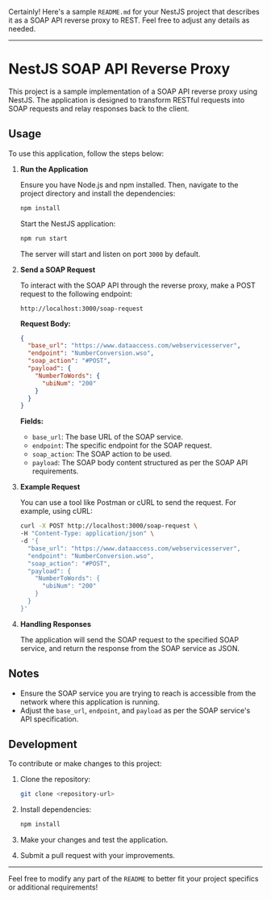 Certainly! Here's a sample `README.md` for your NestJS project that describes it as a SOAP API reverse proxy to REST. Feel free to adjust any details as needed.

---

# NestJS SOAP API Reverse Proxy

This project is a sample implementation of a SOAP API reverse proxy using NestJS. The application is designed to transform RESTful requests into SOAP requests and relay responses back to the client.

## Usage

To use this application, follow the steps below:

1. **Run the Application**

   Ensure you have Node.js and npm installed. Then, navigate to the project directory and install the dependencies:

   ```bash
   npm install
   ```

   Start the NestJS application:

   ```bash
   npm run start
   ```

   The server will start and listen on port `3000` by default.

2. **Send a SOAP Request**

   To interact with the SOAP API through the reverse proxy, make a POST request to the following endpoint:

   ```
   http://localhost:3000/soap-request
   ```

   **Request Body:**

   ```json
   {
     "base_url": "https://www.dataaccess.com/webservicesserver",
     "endpoint": "NumberConversion.wso",
     "soap_action": "#POST",
     "payload": {
       "NumberToWords": {
         "ubiNum": "200"
       }
     }
   }
   ```

   **Fields:**

   - `base_url`: The base URL of the SOAP service.
   - `endpoint`: The specific endpoint for the SOAP request.
   - `soap_action`: The SOAP action to be used.
   - `payload`: The SOAP body content structured as per the SOAP API requirements.

3. **Example Request**

   You can use a tool like Postman or cURL to send the request. For example, using cURL:

   ```bash
   curl -X POST http://localhost:3000/soap-request \
   -H "Content-Type: application/json" \
   -d '{
     "base_url": "https://www.dataaccess.com/webservicesserver",
     "endpoint": "NumberConversion.wso",
     "soap_action": "#POST",
     "payload": {
       "NumberToWords": {
         "ubiNum": "200"
       }
     }
   }'
   ```

4. **Handling Responses**

   The application will send the SOAP request to the specified SOAP service, and return the response from the SOAP service as JSON.

## Notes

- Ensure the SOAP service you are trying to reach is accessible from the network where this application is running.
- Adjust the `base_url`, `endpoint`, and `payload` as per the SOAP service's API specification.

## Development

To contribute or make changes to this project:

1. Clone the repository:

   ```bash
   git clone <repository-url>
   ```

2. Install dependencies:

   ```bash
   npm install
   ```

3. Make your changes and test the application.

4. Submit a pull request with your improvements.

---

Feel free to modify any part of the `README` to better fit your project specifics or additional requirements!
